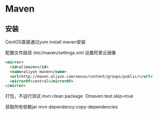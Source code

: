 # Maven

## 安装
CentOS直接通过yum install maven安装

配置文件路径 /etc/maven/settings.xml 设置阿里云镜像
```xml
<mirror>
  <id>alimaven</id>
  <name>aliyun maven</name>
  <url>http://maven.aliyun.com/nexus/content/groups/public/</url>
  <mirrorOf>central</mirrorOf>        
</mirror>
```

打包，不运行测试
mvn clean package -Dmaven.test.skip=true

获取所有依赖jar
mvn dependency:copy-dependencies
